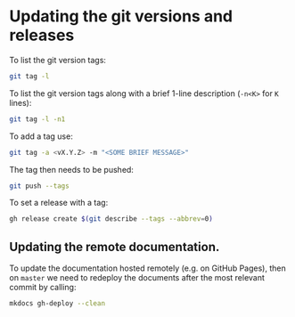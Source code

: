 # Updating the git versions and releases

To list the git version tags: 
```bash
git tag -l
```

To list the git version tags along with a brief 1-line description (`-n<K>` for `K` lines):
```bash
git tag -l -n1
```


To add a tag use:
```bash
git tag -a <vX.Y.Z> -m "<SOME BRIEF MESSAGE>"
```

The tag then needs to be pushed:
```bash
git push --tags
```

To set a release with a tag:
```bash
gh release create $(git describe --tags --abbrev=0)
```

## Updating the remote documentation. 

To update the documentation hosted remotely (e.g. on GitHub Pages), 
then on `master` we need to redeploy the documents after 
the most relevant commit by calling:
```bash
mkdocs gh-deploy --clean
```

